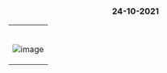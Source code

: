 #

### <p align="center"> 24-10-2021 </p>

<table>
	<tr>
		 <td>


</br>
	
![image](https://user-images.githubusercontent.com/76246106/138597402-55f4f371-7b27-4177-bdc2-414d594d764a.png)

       
</table>

</br> 
